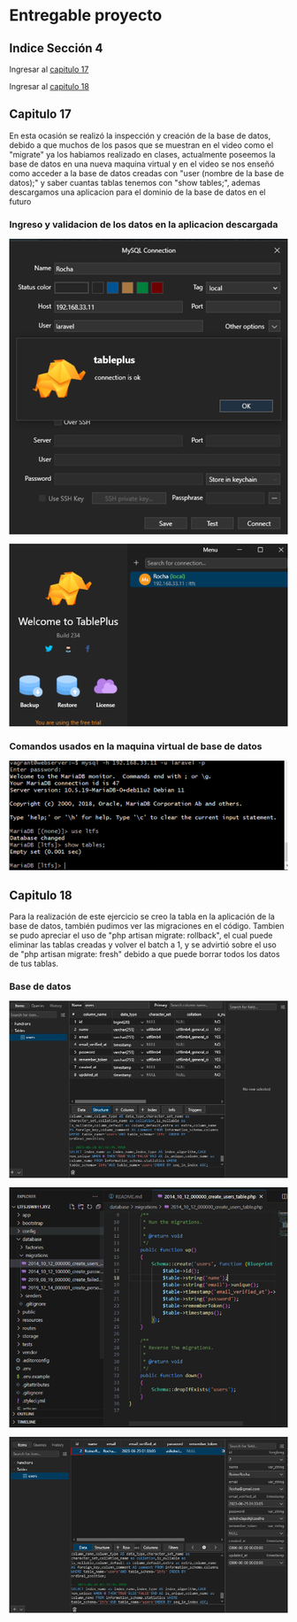 # Entregable proyecto

## Indice Sección 4

 Ingresar al [capitulo 17](#capitulo-17)

 Ingresar al [capitulo 18](#capitulo-18)




 ## Capitulo 17

En esta ocasión se realizó la inspección y creación de la base de datos, debido a que muchos de los pasos que se muestran en el video como el "migrate" ya los habiamos realizado en clases, actualmente poseemos la base de datos en una nueva maquina virtual y en el video se nos enseñó como acceder a la base de datos creadas con "user (nombre de la base de datos);" y saber cuantas tablas tenemos con "show tables;", ademas descargamos una aplicacion para el dominio de la base de datos en el futuro

### Ingreso y validacion de los datos en la aplicacion descargada

 ![Imagen](../Section4/images/video17/imagen8.PNG  "imagen de los cambios")

 ![Imagen](../Section4/images/video17/imagen9.PNG  "imagen de los cambios")

 ### Comandos usados en la maquina virtual de base de datos

 ![Imagen](../Section4/images/video17/imagen10.PNG  "imagen de los cambios")


## Capitulo 18

Para la realización de este ejercicio se creo la tabla en la aplicación de la base de datos, también pudimos ver las migraciones en el código. Tambien se pudo apreciar el uso de "php artisan migrate: rollback", el cual puede eliminar las tablas creadas y volver el batch a 1, y se advirtió sobre el uso de "php artisan migrate: fresh" debido a que puede borrar todos los datos de tus tablas.

### Base de datos

![Imagen](../Section4/images/video18/imagen11.PNG  "base de datos")

![Imagen](../Section4/images/video18/imagen12.PNG  "base de datos")

![Imagen](../Section4/images/video18/imagen13.PNG  "base de datos")
